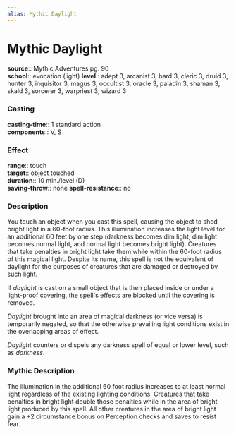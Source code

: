 ```yaml
---
alias: Mythic Daylight
---
```


# Mythic Daylight

**source**:: Mythic Adventures pg. 90  
**school**:: evocation (light)
**level**:: adept 3, arcanist 3, bard 3, cleric 3, druid 3, hunter 3, inquisitor 3, magus 3, occultist 3, oracle 3, paladin 3, shaman 3, skald 3, sorcerer 3, warpriest 3, wizard 3

### Casting 

**casting-time**:: 1 standard action  
**components**:: V, S

### Effect 

**range**:: touch  
**target**:: object touched  
**duration**:: 10 min./level (D)  
**saving-throw**:: none
**spell-resistance**:: no

### Description 

You touch an object when you cast this spell, causing the object to shed bright light in a 60-foot radius. This illumination increases the light level for an additional 60 feet by one step (darkness becomes dim light, dim light becomes normal light, and normal light becomes bright light). Creatures that take penalties in bright light take them while within the 60-foot radius of this magical light. Despite its name, this spell is not the equivalent of daylight for the purposes of creatures that are damaged or destroyed by such light.  
  
If *daylight* is cast on a small object that is then placed inside or under a light-proof covering, the spell's effects are blocked until the covering is removed.  
  
*Daylight* brought into an area of magical darkness (or vice versa) is temporarily negated, so that the otherwise prevailing light conditions exist in the overlapping areas of effect.  
  
*Daylight* counters or dispels any darkness spell of equal or lower level, such as *darkness*.

### Mythic Description

The illumination in the additional 60 foot radius increases to at least normal light regardless of the existing lighting conditions. Creatures that take penalties in bright light double those penalties while in the area of bright light produced by this spell. All other creatures in the area of bright light gain a +2 circumstance bonus on Perception checks and saves to resist fear.

